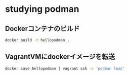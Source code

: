 # studying podman

## Dockerコンテナのビルド

```sh
docker build -t hellopodman .
```

## VagrantVMにdockerイメージを転送

```sh
docker save hellopodman | vagrant ssh -c 'podman load'
```
